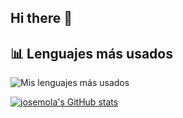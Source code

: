 ## Hi there 👋

## 📊 Lenguajes más usados
![Mis lenguajes más usados](https://github-readme-stats.vercel.app/api/top-langs/?username=josemola&layout=compact&theme=tokyonight)

[![josemola's GitHub stats](https://github-readme-stats.vercel.app/api?username=josemola)](https://github.com/SrGobi/github-readme-stats)
